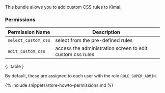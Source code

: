 
This bundle allows you to add custom CSS rules to Kimai.

### Permissions

| Permission Name      | Description                                               |
|----------------------|-----------------------------------------------------------|
| `select_custom_css`  | select from the pre-defined rules                         |
| `edit_custom_css`    | access the administration screen to edit custom css rules |
{: .table }

By default, these are assigned to each user with the role `ROLE_SUPER_ADMIN`.

{% include snippets/store-howto-permissions.md %}
